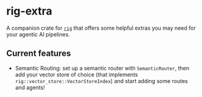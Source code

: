# rig-extra
A companion crate for [`rig`](https://github.com/0xPlaygrounds/rig) that offers some helpful extras you may need for your agentic AI pipelines.

## Current features
- Semantic Routing: set up a semantic router with `SemanticRouter`, then add your vector store of choice (that implements `rig::vector_store::VectorStoreIndex`) and start adding some routes and agents!
